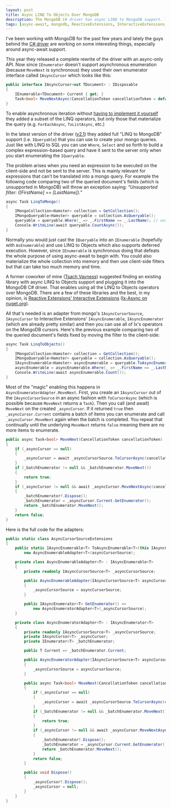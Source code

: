 ```yaml
---
layout: post
title: Async LINQ To Objects Over MongoDB
description: The MongoDB C# driver has async LINQ to MongoDB support. This shows how to add async LINQ to Objects support over MongoDB using Rx's Ix.
tags: [async-await, mongodb, ReactiveExtensions, InteractiveExtensions, AsyncEnumerable]
---
```


I've been working with MongoDB for the past few years and lately the guys behind the [C# driver](https://github.com/mongodb/mongo-csharp-driver "mongo-csharp-driver") are working on some interesting things, especially around async-await support.

This year they released a complete rewrite of the driver with an async-only API. Now since `IEnumerator` doesn't support asynchronous enumeration (because `MoveNext` is synchronous) they used their own enumerator interface called `IAsyncCursor` which looks like this:

```csharp
public interface IAsyncCursor<out TDocument> : IDisposable
{
    IEnumerable<TDocument> Current { get; }
    Task<bool> MoveNextAsync(CancellationToken cancellationToken = default(CancellationToken));
}
``` 
<!--more-->
To enable asynchronous iteration without [having to implement it yourself](http://stackoverflow.com/a/29683170/885318 "How is an IAsyncCursor used for iteration with the mongodb c# driver?") they added a subset of the LINQ operators, but only those that materialize the query (e.g. `ForEachAsync`,  `ToListAsync`, etc.)

In the latest version of the driver ([v2.1](https://github.com/mongodb/mongo-csharp-driver/releases/tag/v2.1.0)) they added full "LINQ to MongoDB" support (i.e. `IQueryable`) that you can use to create your mongo queries. Just like with LINQ to SQL you can use `Where`, `Select` and so forth to build a complex expression-based query and have it sent to the server only when you start enumerating the `IQueryable`.

The problem arises when you need an expression to be executed on the client-side and not be sent to the server. This is mainly relevant for expressions that can't be translated into a mongo query. For example the following code comparing two of the queried document's fields (which is unsupported in MongoDB) will throw an exception saying: *"Unsupported filter: ([FirstName] == [LastName])."*

```csharp
async Task LinqToMongo()
{
    IMongoCollection<Hamster> collection = GetCollection();
    IMongoQueryable<Hamster> queryable = collection.AsQueryable();
    queryable = queryable.Where(_ => _.FirstName == _.LastName); // unsupported filter
    Console.WriteLine(await queryable.CountAsync());
}
```

Normally you would just cast the `IQueryable` into an `IEnumerable` (hopefully with `AsEnumerable`) and use LINQ to Objects which also supports deferred execution. However, since `IEnumerable` is synchronous doing that defeats the whole purpose of using async-await to begin with. You could also materialize the whole collection into memory and then use client-side filters but that can take too much memory and time.

A former coworker of mine ([Tsach Vayness](https://linkedin.com/in/tsachv "Tsach Vayness")) suggested finding an existing library with async LINQ to Objects support and plugging it into the MongoDB C# driver. That enables using all the LINQ to Objects operators over MongoDB. There are a few of these libraries and the best, in my opinion, is [Reactive Extensions' Interactive Extensions](https://github.com/Reactive-Extensions/Rx.NET#interactive-extensions "Rx.NET") ([Ix-Async on nuget.org](https://www.nuget.org/packages/Ix-Async/ "Ix-Async")).

All that's needed is an adapter from mongo's `IAsyncCursorSource`, `IAsyncCursor` to Interactive Extensions' `IAsyncEnumerable`, `IAsyncEnumerator` (which are already pretty similar) and then you can use all of Ix's operators on the MongoDB cursors. Here's the previous example comparing two of the queried document's fields fixed by moving the filter to the client-side:

```csharp
async Task LinqToObjects()
{
    IMongoCollection<Hamster> collection = GetCollection();
    IMongoQueryable<Hamster> queryable = collection.AsQueryable();
    IAsyncEnumerable<Hamster> asyncEnumerable = queryable.ToAsyncEnumerable();
    asyncEnumerable = asyncEnumerable.Where(_ => _.FirstName == _.LastName);
    Console.WriteLine(await asyncEnumerable.Count());
}
```

Most of the "magic" enabling this happens in `AsyncEnumeratorAdapter.MoveNext`. First, you create an `IAsyncCursor` out of the `IAsyncCursorSource` in an async fashion with `ToCursorAsync` (which is possible because `MoveNext` returns a `Task`). Then you call (and await) `MoveNext` on the created `_asyncCursor`. If it returned `true` then `_asyncCursor.Current` contains a batch of items you can enumerate and call `_asyncCursor.MoveNext` again when the batch is completed. You repeat that continually until the underlying `MoveNext` returns `false` meaning there are no more items to enumerate. 

```csharp
public async Task<bool> MoveNext(CancellationToken cancellationToken)
{
    if (_asyncCursor == null)
    {
        _asyncCursor = await _asyncCursorSource.ToCursorAsync(cancellationToken);
    }
    if (_batchEnumerator != null && _batchEnumerator.MoveNext())
    {
        return true;
    }
    if (_asyncCursor != null && await _asyncCursor.MoveNextAsync(cancellationToken))
    {
        _batchEnumerator?.Dispose();
        _batchEnumerator = _asyncCursor.Current.GetEnumerator();
        return _batchEnumerator.MoveNext();
    }
    return false;
}
```

Here is the full code for the adapters:

```csharp
public static class AsyncCursorSourceExtensions
{
    public static IAsyncEnumerable<T> ToAsyncEnumerable<T>(this IAsyncCursorSource<T> asyncCursorSource) => 
        new AsyncEnumerableAdapter<T>(asyncCursorSource);

    private class AsyncEnumerableAdapter<T> : IAsyncEnumerable<T>
    {
        private readonly IAsyncCursorSource<T> _asyncCursorSource;

        public AsyncEnumerableAdapter(IAsyncCursorSource<T> asyncCursorSource)
        {
            _asyncCursorSource = asyncCursorSource;
        }

        public IAsyncEnumerator<T> GetEnumerator() => 
            new AsyncEnumeratorAdapter<T>(_asyncCursorSource);
    }

    private class AsyncEnumeratorAdapter<T> : IAsyncEnumerator<T>
    {
        private readonly IAsyncCursorSource<T> _asyncCursorSource;
        private IAsyncCursor<T> _asyncCursor;
        private IEnumerator<T> _batchEnumerator;

        public T Current => _batchEnumerator.Current;

        public AsyncEnumeratorAdapter(IAsyncCursorSource<T> asyncCursorSource)
        {
            _asyncCursorSource = asyncCursorSource;
        }

        public async Task<bool> MoveNext(CancellationToken cancellationToken)
        {
            if (_asyncCursor == null)
            {
                _asyncCursor = await _asyncCursorSource.ToCursorAsync(cancellationToken);
            }
            if (_batchEnumerator != null && _batchEnumerator.MoveNext())
            {
                return true;
            }
            if (_asyncCursor != null && await _asyncCursor.MoveNextAsync(cancellationToken))
            {
                _batchEnumerator?.Dispose();
                _batchEnumerator = _asyncCursor.Current.GetEnumerator();
                return _batchEnumerator.MoveNext();
            }
            return false;
        }

        public void Dispose()
        {
            _asyncCursor?.Dispose();
            _asyncCursor = null;
        }
    }
}
```